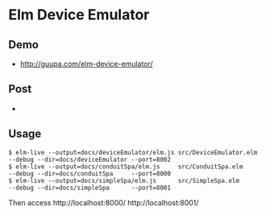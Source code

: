 # Elm Device Emulator

## Demo

* http://guupa.com/elm-device-emulator/

## Post

*

## Usage
```
$ elm-live --output=docs/deviceEmulator/elm.js src/DeviceEmulator.elm --debug --dir=docs/deviceEmulator --port=8002
$ elm-live --output=docs/conduitSpa/elm.js     src/ConduitSpa.elm     --debug --dir=docs/conduitSpa     --port=8000
$ elm-live --output=docs/simpleSpa/elm.js      src/SimpleSpa.elm      --debug --dir=docs/simpleSpa      --port=8001
```
Then access
http://localhost:8000/
http://localhost:8001/
